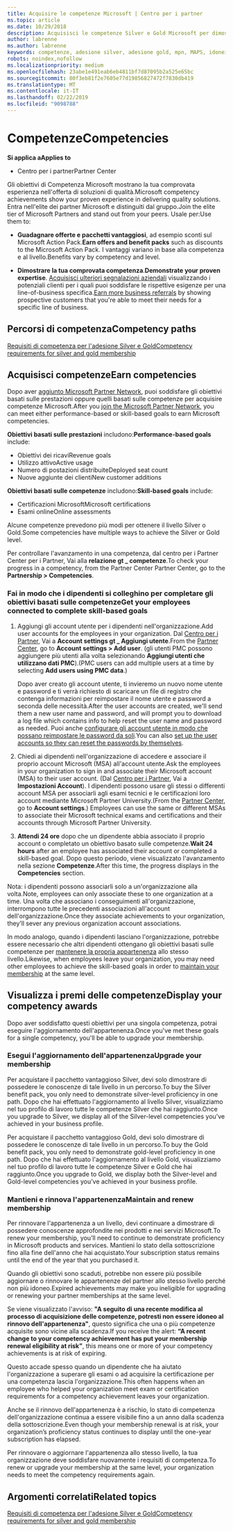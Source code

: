 ```yaml
---
title: Acquisire le competenze Microsoft | Centro per i partner
ms.topic: article
ms.date: 10/29/2018
description: Acquisisci le competenze Silver e Gold Microsoft per dimostrare la tua comprovata esperienza nell'offerta di soluzioni di qualità in un'area di business specializzata
author: labrenne
ms.author: labrenne
keywords: competenze, adesione silver, adesione gold, mpn, MAPS, idoneità, vantaggi, obiettivi di prestazioni, obiettivi di competenze
robots: noindex,nofollow
ms.localizationpriority: medium
ms.openlocfilehash: 23abe1e491eab6eb4811bf7d87095b2a525e65bc
ms.sourcegitcommit: 80f3eb81f2e7605e77d19856827472f7830db419
ms.translationtype: MT
ms.contentlocale: it-IT
ms.lasthandoff: 02/22/2019
ms.locfileid: "9098788"
---
```

<!--
•   FWLink https://go.microsoft.com/fwlink/?linkid=851080 : top of page
•   FWLink https://go.microsoft.com/fwlink/?linkid=851281: top of page (duplicate)
•   FWLink https://go.microsoft.com/fwlink/?linkid=851079: Competencies (#attainment_paths)
•   FWLink https://go.microsoft.com/fwlink/?linkid=851081: Maintain and renew membership (#maintain_membership)
•   FWLink https://go.microsoft.com/fwlink/?linkid=851082: Get your employees connected to complete skill-based goals (#associating_achievements)
•   FWLink https://go.microsoft.com/fwlink/?linkid=851083 : Achievement overrides (#achievement_override)
•   FWLink: https://go.microsoft.com/fwlink/?linkid=851236: UI link, goes to the place where you import new users. Temporarily points to the Partner Center homepage.
•   FWLink: https://go.microsoft.com/fwlink/?linkid=851607 :Will go to the docs page for Silver/Gold competency achievements. Currently goes to https://partnercenter.microsoft.com/partner/cloud-solution-provider 

 -->

# <a name="competencies"></a><span data-ttu-id="4ed88-104">Competenze</span><span class="sxs-lookup"><span data-stu-id="4ed88-104">Competencies</span></span>

**<span data-ttu-id="4ed88-105">Si applica a</span><span class="sxs-lookup"><span data-stu-id="4ed88-105">Applies to</span></span>**
-  <span data-ttu-id="4ed88-106">Centro per i partner</span><span class="sxs-lookup"><span data-stu-id="4ed88-106">Partner Center</span></span>

<span data-ttu-id="4ed88-107">Gli obiettivi di Competenza Microsoft mostrano la tua comprovata esperienza nell'offerta di soluzioni di qualità.</span><span class="sxs-lookup"><span data-stu-id="4ed88-107">Microsoft competency achievements show your proven experience in delivering quality solutions.</span></span> <span data-ttu-id="4ed88-108">Entra nell'elite dei partner Microsoft e distinguiti dal gruppo.</span><span class="sxs-lookup"><span data-stu-id="4ed88-108">Join the elite tier of Microsoft Partners and stand out from your peers.</span></span> <span data-ttu-id="4ed88-109">Usale per:</span><span class="sxs-lookup"><span data-stu-id="4ed88-109">Use them to:</span></span> 

*  <span data-ttu-id="4ed88-110">**Guadagnare offerte e pacchetti vantaggiosi**, ad esempio sconti sul Microsoft Action Pack.</span><span class="sxs-lookup"><span data-stu-id="4ed88-110">**Earn offers and benefit packs** such as discounts to the Microsoft Action Pack.</span></span> <span data-ttu-id="4ed88-111">I vantaggi variano in base alla competenza e al livello.</span><span class="sxs-lookup"><span data-stu-id="4ed88-111">Benefits vary by competency and level.</span></span> 

*  <span data-ttu-id="4ed88-112">**Dimostrare la tua comprovata competenza**.</span><span class="sxs-lookup"><span data-stu-id="4ed88-112">**Demonstrate your proven expertise**.</span></span> <span data-ttu-id="4ed88-113">[Acquisisci ulteriori segnalazioni aziendali](referrals.md) visualizzando i potenziali clienti per i quali puoi soddisfare le rispettive esigenze per una line-of-business specifica.</span><span class="sxs-lookup"><span data-stu-id="4ed88-113">[Earn more business referrals](referrals.md) by showing prospective customers that you're able to meet their needs for a specific line of business.</span></span>

## <a href="" id="attainment_paths"></a> <span data-ttu-id="4ed88-114">Percorsi di competenza</span><span class="sxs-lookup"><span data-stu-id="4ed88-114">Competency paths</span></span>

[<span data-ttu-id="4ed88-115">Requisiti di competenza per l'adesione Silver e Gold</span><span class="sxs-lookup"><span data-stu-id="4ed88-115">Competency requirements for silver and gold membership</span></span>](learn-about-competencies.md)

## <a name="earn-competencies"></a><span data-ttu-id="4ed88-116">Acquisisci competenze</span><span class="sxs-lookup"><span data-stu-id="4ed88-116">Earn competencies</span></span>

<span data-ttu-id="4ed88-117">Dopo aver [aggiunto Microsoft Partner Network](mpn-overview.md), puoi soddisfare gli obiettivi basati sulle prestazioni oppure quelli basati sulle competenze per acquisire competenze Microsoft.</span><span class="sxs-lookup"><span data-stu-id="4ed88-117">After you [join the Microsoft Partner Network](mpn-overview.md), you can meet either performance-based or skill-based goals to earn Microsoft competencies.</span></span> 

<span data-ttu-id="4ed88-118">**Obiettivi basati sulle prestazioni** includono:</span><span class="sxs-lookup"><span data-stu-id="4ed88-118">**Performance-based goals** include:</span></span> 
* <span data-ttu-id="4ed88-119">Obiettivi dei ricavi</span><span class="sxs-lookup"><span data-stu-id="4ed88-119">Revenue goals</span></span>
* <span data-ttu-id="4ed88-120">Utilizzo attivo</span><span class="sxs-lookup"><span data-stu-id="4ed88-120">Active usage</span></span>
* <span data-ttu-id="4ed88-121">Numero di postazioni distribuite</span><span class="sxs-lookup"><span data-stu-id="4ed88-121">Deployed seat count</span></span>
* <span data-ttu-id="4ed88-122">Nuove aggiunte dei clienti</span><span class="sxs-lookup"><span data-stu-id="4ed88-122">New customer additions</span></span>

<span data-ttu-id="4ed88-123">**Obiettivi basati sulle competenze** includono:</span><span class="sxs-lookup"><span data-stu-id="4ed88-123">**Skill-based goals** include:</span></span> 
* <span data-ttu-id="4ed88-124">Certificazioni Microsoft</span><span class="sxs-lookup"><span data-stu-id="4ed88-124">Microsoft certifications</span></span>
* <span data-ttu-id="4ed88-125">Esami online</span><span class="sxs-lookup"><span data-stu-id="4ed88-125">Online assessments</span></span> 

<span data-ttu-id="4ed88-126">Alcune competenze prevedono più modi per ottenere il livello Silver o Gold.</span><span class="sxs-lookup"><span data-stu-id="4ed88-126">Some competencies have multiple ways to achieve the Silver or Gold level.</span></span>

<span data-ttu-id="4ed88-127">Per controllare l'avanzamento in una competenza, dal centro per i Partner Center per i Partner, Vai alla **relazione gt _ competenze**.</span><span class="sxs-lookup"><span data-stu-id="4ed88-127">To check your progress in a competency, from the Partner Center Partner Center, go to the **Partnership > Competencies**.</span></span> 

### <a href="" id="associating_achievements"></a><span data-ttu-id="4ed88-128">Fai in modo che i dipendenti si colleghino per completare gli obiettivi basati sulle competenze</span><span class="sxs-lookup"><span data-stu-id="4ed88-128">Get your employees connected to complete skill-based goals</span></span>

1.  <span data-ttu-id="4ed88-129">Aggiungi gli account utente per i dipendenti nell'organizzazione.</span><span class="sxs-lookup"><span data-stu-id="4ed88-129">Add user accounts for the employees in your organization.</span></span> <span data-ttu-id="4ed88-130">Dal [Centro per i Partner](https://partnercenter.microsoft.com), Vai a **Account settings gt _ Aggiungi utente**.</span><span class="sxs-lookup"><span data-stu-id="4ed88-130">From the [Partner Center](https://partnercenter.microsoft.com), go to **Account settings > Add user**.</span></span> <span data-ttu-id="4ed88-131">(gli utenti PMC possono aggiungere più utenti alla volta selezionando **Aggiungi utenti che utilizzano dati PMC**).</span><span class="sxs-lookup"><span data-stu-id="4ed88-131">(PMC users can add multiple users at a time by selecting **Add users using PMC data**.)</span></span>

    <span data-ttu-id="4ed88-132">Dopo aver creato gli account utente, ti invieremo un nuovo nome utente e password e ti verrà richiesto di scaricare un file di registro che contenga informazioni per reimpostare il nome utente e password a seconda delle necessità.</span><span class="sxs-lookup"><span data-stu-id="4ed88-132">After the user accounts are created, we'll send them a new user name and password, and will prompt you to download a log file which contains info to help reset the user name and password as needed.</span></span> <span data-ttu-id="4ed88-133">Puoi anche [configurare gli account utente in modo che possano reimpostare le password da soli](https://docs.microsoft.com/en-us/azure/active-directory/active-directory-passwords-getting-started).</span><span class="sxs-lookup"><span data-stu-id="4ed88-133">You can also [set up the user accounts so they can reset the passwords by themselves](https://docs.microsoft.com/en-us/azure/active-directory/active-directory-passwords-getting-started).</span></span>

2. <span data-ttu-id="4ed88-134">Chiedi ai dipendenti nell'organizzazione di accedere e associare il proprio account Microsoft (MSA) all'account utente.</span><span class="sxs-lookup"><span data-stu-id="4ed88-134">Ask the employees in your organization to sign in and associate their Microsoft account (MSA) to their user account.</span></span> <span data-ttu-id="4ed88-135">(Dal [Centro per i Partner](https://partnercenter.microsoft.com), Vai a **Impostazioni Account**). I dipendenti possono usare gli stessi o differenti account MSA per associarli agli esami tecnici e le certificazioni loro account mediante Microsoft Partner University.</span><span class="sxs-lookup"><span data-stu-id="4ed88-135">(From the [Partner Center](https://partnercenter.microsoft.com), go to **Account settings**.) Employees can use the same or different MSAs to associate their Microsoft technical exams and certifications and their accounts through Microsoft Partner University.</span></span>

3.  <span data-ttu-id="4ed88-136">**Attendi 24 ore** dopo che un dipendente abbia associato il proprio account o completato un obiettivo basato sulle competenze.</span><span class="sxs-lookup"><span data-stu-id="4ed88-136">**Wait 24 hours** after an employee has associated their account or completed a skill-based goal.</span></span> <span data-ttu-id="4ed88-137">Dopo questo periodo, viene visualizzato l'avanzamento nella sezione **Competenze**.</span><span class="sxs-lookup"><span data-stu-id="4ed88-137">After this time, the progress displays in the **Competencies** section.</span></span>

<span data-ttu-id="4ed88-138">Nota: i dipendenti possono associarli solo a un'organizzazione alla volta.</span><span class="sxs-lookup"><span data-stu-id="4ed88-138">Note, employees can only associate these to one organization at a time.</span></span> <span data-ttu-id="4ed88-139">Una volta che associano i conseguimenti all'organizzazione, interrompono tutte le precedenti associazioni all'account dell'organizzazione.</span><span class="sxs-lookup"><span data-stu-id="4ed88-139">Once they associate achievements to your organization, they’ll sever any previous organization account associations.</span></span>

<span data-ttu-id="4ed88-140">In modo analogo, quando i dipendenti lasciano l'organizzazione, potrebbe essere necessario che altri dipendenti ottengano gli obiettivi basati sulle competenze per [mantenere la propria appartenenza](#maintaining_membership) allo stesso livello.</span><span class="sxs-lookup"><span data-stu-id="4ed88-140">Likewise, when employees leave your organization, you may need other employees to achieve the skill-based goals in order to [maintain your membership](#maintaining_membership) at the same level.</span></span>

## <a name="display-your-competency-awards"></a><span data-ttu-id="4ed88-141">Visualizza i premi delle competenze</span><span class="sxs-lookup"><span data-stu-id="4ed88-141">Display your competency awards</span></span>

<span data-ttu-id="4ed88-142">Dopo aver soddisfatto questi obiettivi per una singola competenza, potrai eseguire l'aggiornamento dell'appartenenza.</span><span class="sxs-lookup"><span data-stu-id="4ed88-142">Once you've met these goals for a single competency, you'll be able to upgrade your membership.</span></span>

### <a name="upgrade-your-membership"></a><span data-ttu-id="4ed88-143">Esegui l'aggiornamento dell'appartenenza</span><span class="sxs-lookup"><span data-stu-id="4ed88-143">Upgrade your membership</span></span>

<span data-ttu-id="4ed88-144">Per acquistare il pacchetto vantaggioso Silver, devi solo dimostrare di possedere le conoscenze di tale livello in un percorso.</span><span class="sxs-lookup"><span data-stu-id="4ed88-144">To buy the Silver benefit pack, you only need to demonstrate silver-level proficiency in one path.</span></span> <span data-ttu-id="4ed88-145">Dopo che hai effettuato l'aggiornamento al livello Silver, visualizziamo nel tuo profilo di lavoro tutte le competenze Silver che hai raggiunto.</span><span class="sxs-lookup"><span data-stu-id="4ed88-145">Once you upgrade to Silver, we display all of the Silver-level competencies you’ve achieved in your business profile.</span></span> 

<span data-ttu-id="4ed88-146">Per acquistare il pacchetto vantaggioso Gold, devi solo dimostrare di possedere le conoscenze di tale livello in un percorso.</span><span class="sxs-lookup"><span data-stu-id="4ed88-146">To buy the Gold benefit pack, you only need to demonstrate gold-level proficiency in one path.</span></span> <span data-ttu-id="4ed88-147">Dopo che hai effettuato l'aggiornamento al livello Gold, visualizziamo nel tuo profilo di lavoro tutte le competenze Silver e Gold che hai raggiunto.</span><span class="sxs-lookup"><span data-stu-id="4ed88-147">Once you upgrade to Gold, we display both the Silver-level and Gold-level competencies you’ve achieved in your business profile.</span></span> 

### <a href="" id="maintain_membership"></a> <span data-ttu-id="4ed88-148">Mantieni e rinnova l'appartenenza</span><span class="sxs-lookup"><span data-stu-id="4ed88-148">Maintain and renew membership</span></span>

<span data-ttu-id="4ed88-149">Per rinnovare l'appartenenza a un livello, devi continuare a dimostrare di possedere conoscenze approfondite nei prodotti e nei servizi Microsoft.</span><span class="sxs-lookup"><span data-stu-id="4ed88-149">To renew your membership, you’ll need to continue to demonstrate proficiency in Microsoft products and services.</span></span> <span data-ttu-id="4ed88-150">Mantieni lo stato della sottoscrizione fino alla fine dell'anno che hai acquistato.</span><span class="sxs-lookup"><span data-stu-id="4ed88-150">Your subscription status remains until the end of the year that you purchased it.</span></span>

<span data-ttu-id="4ed88-151">Quando gli obiettivi sono scaduti, potrebbe non essere più possibile aggiornare o rinnovare le appartenenze del partner allo stesso livello perché non più idoneo.</span><span class="sxs-lookup"><span data-stu-id="4ed88-151">Expired achievements may make you ineligible for upgrading or renewing your partner memberships at the same level.</span></span> 

<span data-ttu-id="4ed88-152">Se viene visualizzato l'avviso: **"A seguito di una recente modifica al processo di acquisizione delle competenze, potresti non essere idoneo al rinnovo dell'appartenenza"**, questo significa che una o più competenze acquisite sono vicine alla scadenza.</span><span class="sxs-lookup"><span data-stu-id="4ed88-152">If you receive the alert: **“A recent change to your competency achievement has put your membership renewal eligibility at risk”**, this means one or more of your competency achievements is at risk of expiring.</span></span> 

<span data-ttu-id="4ed88-153">Questo accade spesso quando un dipendente che ha aiutato l'organizzazione a superare gli esami o ad acquisire la certificazione per una competenza lascia l'organizzazione.</span><span class="sxs-lookup"><span data-stu-id="4ed88-153">This often happens when an employee who helped your organization meet exam or certification requirements for a competency achievement leaves your organization.</span></span> 

<span data-ttu-id="4ed88-154">Anche se il rinnovo dell'appartenenza è a rischio, lo stato di competenza dell'organizzazione continua a essere visibile fino a un anno dalla scadenza della sottoscrizione.</span><span class="sxs-lookup"><span data-stu-id="4ed88-154">Even though your membership renewal is at risk, your organization’s proficiency status continues to display until the one-year subscription has elapsed.</span></span>

<span data-ttu-id="4ed88-155">Per rinnovare o aggiornare l'appartenenza allo stesso livello, la tua organizzazione deve soddisfare nuovamente i requisiti di competenza.</span><span class="sxs-lookup"><span data-stu-id="4ed88-155">To renew or upgrade your membership at the same level, your organization needs to meet the competency requirements again.</span></span>

## <a name="related-topics"></a><span data-ttu-id="4ed88-156">Argomenti correlati</span><span class="sxs-lookup"><span data-stu-id="4ed88-156">Related topics</span></span>

[<span data-ttu-id="4ed88-157">Requisiti di competenza per l'adesione Silver e Gold</span><span class="sxs-lookup"><span data-stu-id="4ed88-157">Competency requirements for silver and gold membership</span></span>](learn-about-competencies.md)